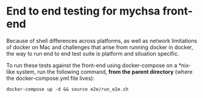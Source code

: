 # End to end testing for mychsa front-end

Because of shell differences across platforms, as well as network limitations of docker 
on Mac and challenges that arise from running docker in docker, the way to run end to end test suite is platform and situation specific.

To run these tests against the front-end using docker-compose on a *nix-like system,
run the following command, **from the parent directory** (where the docker-compose.yml file lives):

    docker-compose up -d && source e2e/run_e2e.sh
